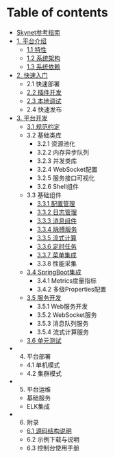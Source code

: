 # Table of contents

* [Skynet参考指南](README.md)
* [1. 平台介绍](1.chapter/README.md)
  * [1.1 特性](1.chapter/untitled.md)
  * [1.2 系统架构](1.chapter/xi-tong-jia-gou.md)
  * [1.3 系统依赖](1.chapter/xi-tong-yi-lai.md)
* [2. 快速入门](2.chapter/README.md)
  * 2.1 快速部署
  * [2.2 插件开发](2.chapter/cha-jian-kai-fa.md)
  * [2.3 本地调试](2.chapter/ben-di-tiao-shi.md)
  * 2.4 快速发布
* [3. 平台开发](3.chapter/README.md)
  * [3.1 规范约定](3.chapter/3.1-gui-fan-yue-ding.md)
  * 3.2 基础类库
    * 3.2.1 资源池化
    * 3.2.2 内存异步队列
    * 3.2.3 并发类库
    * 3.2.4 WebSocket配置
    * 3.2.5 服务接口可视化
    * 3.2.6 Shell组件
  * 3.3 基础组件
    * [3.3.1 配置管理](3.chapter/ji-chu-zu-jian/3.3.1-pei-zhi-guan-li.md)
    * [3.3.2 日志管理](3.chapter/ji-chu-zu-jian/3.3.2-ri-zhi-guan-li.md)
    * [3.3.3 消息组件](3.chapter/ji-chu-zu-jian/3.3.3-xiao-xi-zu-jian.md)
    * [3.3.4 脉搏服务](3.chapter/ji-chu-zu-jian/3.3.4-mai-bo-fu-wu.md)
    * [3.3.5 流式计算](3.chapter/ji-chu-zu-jian/3.3.5-liu-shi-ji-suan.md)
    * [3.3.6 定时任务](3.chapter/ji-chu-zu-jian/3.3.6-ding-shi-ren-wu.md)
    * [3.3.7 菜单集成](3.chapter/ji-chu-zu-jian/3.3.7-cai-dan-ji-cheng.md)
    * 3.3.8 性能采集
  * [3.4 SpringBoot集成](3.chapter/3.4springboot-ji-cheng/README.md)
    * 3.4.1 Metrics度量指标
    * 3.4.2 多级Properties配置
  * [3.5 服务开发](3.chapter/3.5-fu-wu-kai-fa/README.md)
    * 3.5.1 Web服务开发
    * 3.5.2 WebSocket服务
    * 3.5.3 消息队列服务
    * 3.5.4 流式计算服务
  * [3.6 单元测试](3.chapter/3.6-dan-yuan-ce-shi.md)
* 4. 平台部署
  * 4.1 单机模式
  * 4.2 集群模式
* 5. 平台运维
  * 基础服务
  * ELK集成
* 6. 附录
  * [6.1 源码结构说明](6.-fu-lu/6.1-yuan-ma-jie-gou-shuo-ming.md)
  * 6.2 示例下载与说明
  * 6.3 控制台使用手册

